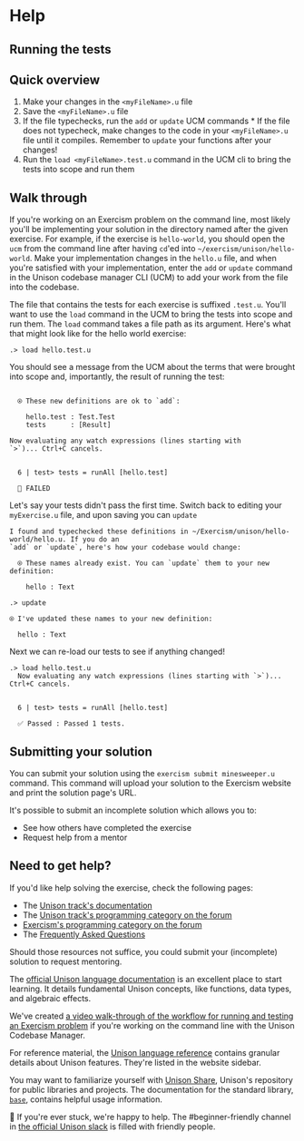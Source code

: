 # Help

## Running the tests

## Quick overview

  1. Make your changes in the `<myFileName>.u` file
  2. Save the `<myFileName>.u` file
  3. If the file typechecks, run the `add` or `update` UCM commands
    * If the file does not typecheck, make changes to the code in your `<myFileName>.u` file until it compiles. Remember to `update` your functions after your changes! 
  4. Run the `load <myFileName>.test.u` command in the UCM cli to bring the tests into scope and run them

  ## Walk through

  If you're working on an Exercism problem on the command line, most likely you'll be implementing your solution in the directory named after the given exercise. For example, if the exercise is `hello-world`, you should open the `ucm` from the command line after having `cd`'ed into `~/exercism/unison/hello-world`. Make your implementation changes in the `hello.u` file, and when you're satisfied with your implementation, enter the `add` or `update` command in the Unison codebase manager CLI (UCM) to add your work from the file into the codebase.

  The file that contains the tests for each exercise is suffixed `.test.u`. You'll want to use the `load` command in the UCM to bring the tests into scope and run them. The `load` command takes a file path as its argument. Here's what that might look like for the hello world exercise:

  ```
  .> load hello.test.u
  ```

  You should see a message from the UCM about the terms that were brought into scope and, importantly, the result of running the test:

  ```

    ⍟ These new definitions are ok to `add`:

      hello.test : Test.Test
      tests      : [Result]

  Now evaluating any watch expressions (lines starting with
  `>`)... Ctrl+C cancels.


    6 | test> tests = runAll [hello.test]

    🚫 FAILED
  ```

  Let's say your tests didn't pass the first time. Switch back to editing your `myExercise.u` file, and upon saving you can `update`

  ```
  I found and typechecked these definitions in ~/Exercism/unison/hello-world/hello.u. If you do an
  `add` or `update`, here's how your codebase would change:

    ⍟ These names already exist. You can `update` them to your new definition:

      hello : Text

  .> update

  ⍟ I've updated these names to your new definition:

    hello : Text
  ```

  Next we can re-load our tests to see if anything changed!

  ```
  .> load hello.test.u
    Now evaluating any watch expressions (lines starting with `>`)... Ctrl+C cancels.


    6 | test> tests = runAll [hello.test]

    ✅ Passed : Passed 1 tests.
  ```

## Submitting your solution

You can submit your solution using the `exercism submit minesweeper.u` command.
This command will upload your solution to the Exercism website and print the solution page's URL.

It's possible to submit an incomplete solution which allows you to:

- See how others have completed the exercise
- Request help from a mentor

## Need to get help?

If you'd like help solving the exercise, check the following pages:

- The [Unison track's documentation](https://exercism.org/docs/tracks/unison)
- The [Unison track's programming category on the forum](https://forum.exercism.org/c/programming/unison)
- [Exercism's programming category on the forum](https://forum.exercism.org/c/programming/5)
- The [Frequently Asked Questions](https://exercism.org/docs/using/faqs)

Should those resources not suffice, you could submit your (incomplete) solution to request mentoring.

The [official Unison language documentation](https://www.unison-lang.org/learn/fundamentals/values-and-functions/terms/) is an excellent place to start learning. It details fundamental Unison concepts, like functions, data types, and algebraic effects.

We've created [a video walk-through of the workflow for running and testing an Exercism problem](https://www.youtube.com/watch?v=4UMaaiJnWGY) if you're working on the command line with the Unison Codebase Manager.

For reference material, the [Unison language reference](https://www.unison-lang.org/learn/language-reference/top-level-declaration/) contains granular details about Unison features. They're listed in the website sidebar.

You may want to familiarize yourself with [Unison Share](https://share.unison-lang.org/), Unison's repository for public libraries and projects. The documentation for the standard library, [`base`](https://share.unison-lang.org/@unison/code/latest/namespaces/public/base/latest), contains helpful usage information.

👋 If you're ever stuck, we're happy to help. The #beginner-friendly channel in [the official Unison slack](http://unison-lang.org/slack) is filled with friendly people.